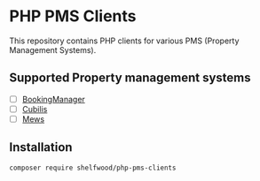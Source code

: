 # PHP PMS Clients

This repository contains PHP clients for various PMS (Property Management Systems).

## Supported Property management systems

- [ ] [BookingManager](https://www.bookingmanager.com/)
- [ ] [Cubilis](https://www.cubilis.com/)
- [ ] [Mews](https://www.mews.com/)

## Installation

```bash
composer require shelfwood/php-pms-clients
```  
